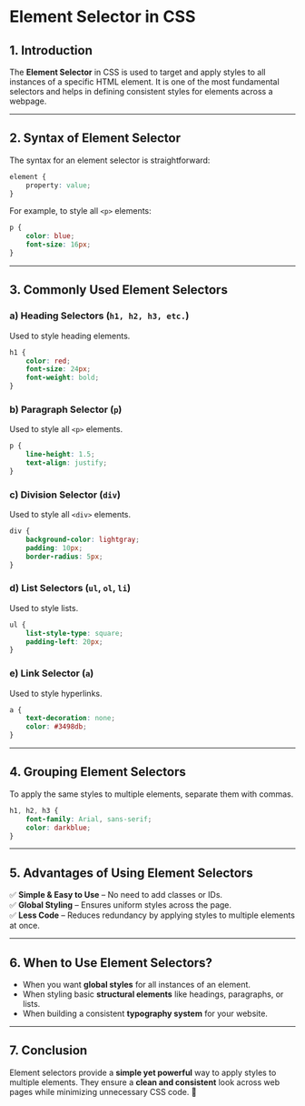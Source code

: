 # **Element Selector in CSS**

## **1. Introduction**
The **Element Selector** in CSS is used to target and apply styles to all instances of a specific HTML element. It is one of the most fundamental selectors and helps in defining consistent styles for elements across a webpage.

---

## **2. Syntax of Element Selector**
The syntax for an element selector is straightforward:

```css
element {
    property: value;
}
```

For example, to style all `<p>` elements:
```css
p {
    color: blue;
    font-size: 16px;
}
```

---

## **3. Commonly Used Element Selectors**

### **a) Heading Selectors (`h1, h2, h3, etc.`)**
Used to style heading elements.
```css
h1 {
    color: red;
    font-size: 24px;
    font-weight: bold;
}
```

### **b) Paragraph Selector (`p`)**
Used to style all `<p>` elements.
```css
p {
    line-height: 1.5;
    text-align: justify;
}
```

### **c) Division Selector (`div`)**
Used to style all `<div>` elements.
```css
div {
    background-color: lightgray;
    padding: 10px;
    border-radius: 5px;
}
```

### **d) List Selectors (`ul`, `ol`, `li`)**
Used to style lists.
```css
ul {
    list-style-type: square;
    padding-left: 20px;
}
```

### **e) Link Selector (`a`)**
Used to style hyperlinks.
```css
a {
    text-decoration: none;
    color: #3498db;
}
```

---

## **4. Grouping Element Selectors**
To apply the same styles to multiple elements, separate them with commas.
```css
h1, h2, h3 {
    font-family: Arial, sans-serif;
    color: darkblue;
}
```

---

## **5. Advantages of Using Element Selectors**
✅ **Simple & Easy to Use** – No need to add classes or IDs.  
✅ **Global Styling** – Ensures uniform styles across the page.  
✅ **Less Code** – Reduces redundancy by applying styles to multiple elements at once.  

---

## **6. When to Use Element Selectors?**
- When you want **global styles** for all instances of an element.
- When styling basic **structural elements** like headings, paragraphs, or lists.
- When building a consistent **typography system** for your website.

---

## **7. Conclusion**
Element selectors provide a **simple yet powerful** way to apply styles to multiple elements. They ensure a **clean and consistent** look across web pages while minimizing unnecessary CSS code. 🚀

